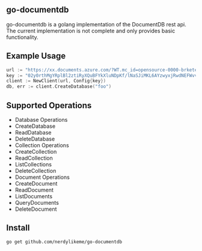 ## go-documentdb
go-documentdb is a golang implementation of the DocumentDB rest api.  The current implementation is not complete and only provides basic functionality.

## Example Usage

```go
url := "https://xx.documents.azure.com/?WT.mc_id=opensource-0000-brketels"
key := "02y0rthMgYRplBl2ztiRyXQuBFYkXluNDpKf/lNaSJiMKL6AYzwyxjRwdNEFWvvWo4TkpA6i3+T5f8FQEeDf8Q=="
client := NewClient(url, Config{key})
db, err := client.CreateDatabase("foo")
```

## Supported Operations

- Database Operations
 - CreateDatabase
 - ReadDatabase
 - DeleteDatabase
- Collection Operations
 - CreateCollection
 - ReadCollection
 - ListCollections
 - DeleteCollection
- Document Operations
 - CreateDocument
 - ReadDocument
 - ListDocuments
 - QueryDocuments
 - DeleteDocument

## Install

```
go get github.com/nerdylikeme/go-documentdb
```
